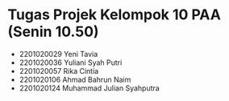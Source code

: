 # Tugas Projek Kelompok 10 PAA (Senin 10.50)
- 2201020029 Yeni Tavia
- 2201020036 Yuliani Syah Putri
- 2201020057 Rika Cintia
- 2201020106 Ahmad Bahrun Naim
- 2201020124 Muhammad Julian Syahputra
